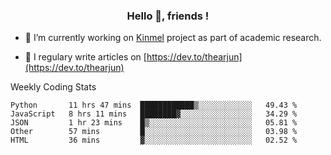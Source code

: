 <h3 align="center">Hello 👋, friends !</h3>

- 🔭 I’m currently working on [Kinmel](https://github.com/thearjun/kinmel) project as part of academic research.

- 📝 I regulary write articles on [https://dev.to/thearjun](https://dev.to/thearjun)


Weekly Coding Stats

<!--START_SECTION:waka-->
```text
Python       11 hrs 47 mins  ████████████▒░░░░░░░░░░░░   49.43 % 
JavaScript   8 hrs 11 mins   ████████▓░░░░░░░░░░░░░░░░   34.29 % 
JSON         1 hr 23 mins    █▒░░░░░░░░░░░░░░░░░░░░░░░   05.81 % 
Other        57 mins         █░░░░░░░░░░░░░░░░░░░░░░░░   03.98 % 
HTML         36 mins         ▓░░░░░░░░░░░░░░░░░░░░░░░░   02.52 % 
```
<!--END_SECTION:waka-->
